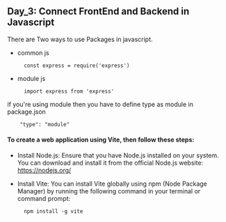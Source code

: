 ## Day_3: Connect FrontEnd and Backend in Javascript
There are Two ways to use Packages in javascript.
- common js
  
        const express = require('express')
- module js
  
        import express from 'express'
if you're using module then you have to define type as module in package.json

        "type": "module"
#### To create a web application using Vite, then follow these steps:

- Install Node.js: Ensure that you have Node.js installed on your system. You can download and install it from the official Node.js website: https://nodejs.org/
- Install Vite: You can install Vite globally using npm (Node Package Manager) by running the following command in your terminal or command prompt:

        npm install -g vite
